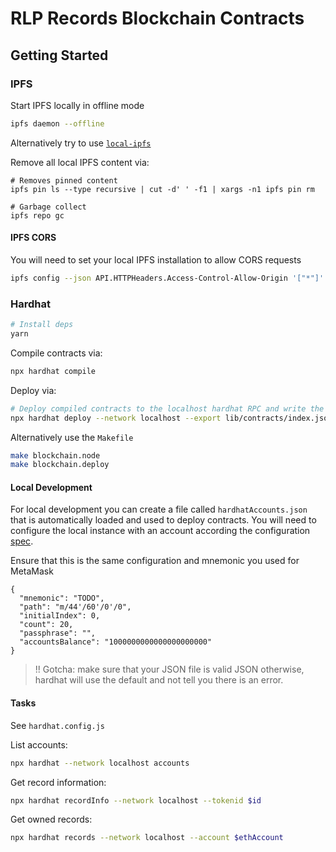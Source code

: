 # RLP Records Blockchain Contracts
## Getting Started
### IPFS
Start IPFS locally in offline mode
```bash
ipfs daemon --offline
```

Alternatively try to use [`local-ipfs`](https://github.com/aquaflamingo/local-ipfs)

Remove all local IPFS content via:
```
# Removes pinned content
ipfs pin ls --type recursive | cut -d' ' -f1 | xargs -n1 ipfs pin rm

# Garbage collect
ipfs repo gc
```

#### IPFS CORS
You will need to set your local IPFS installation to allow CORS requests

```bash
ipfs config --json API.HTTPHeaders.Access-Control-Allow-Origin '["*"]'
```


### Hardhat
```bash
# Install deps
yarn 
```

Compile contracts via:
```bash
npx hardhat compile
```

Deploy via:
```bash
# Deploy compiled contracts to the localhost hardhat RPC and write the contract results to webclient folder to access
npx hardhat deploy --network localhost --export lib/contracts/index.json
```

Alternatively use the `Makefile`

```bash
make blockchain.node
make blockchain.deploy
```

#### Local Development
For local development you can create a file called `hardhatAccounts.json` that is automatically loaded and used to deploy contracts. You will need to configure the local instance with an account according the configuration [spec](https://hardhat.org/hardhat-runner/docs/config#hd-wallet-config).

Ensure that this is the same configuration and mnemonic you used for MetaMask

```
{
  "mnemonic": "TODO",
  "path": "m/44'/60'/0'/0",
  "initialIndex": 0,
  "count": 20,
  "passphrase": "",
  "accountsBalance": "1000000000000000000000"
}
```

> !! Gotcha: make sure that your JSON file is valid JSON otherwise, hardhat will use the default and not tell you there is an error.

#### Tasks
See `hardhat.config.js`

List accounts:
```bash
npx hardhat --network localhost accounts
```

Get record information:
```bash
npx hardhat recordInfo --network localhost --tokenid $id 
```

Get owned records:
```bash
npx hardhat records --network localhost --account $ethAccount
```

